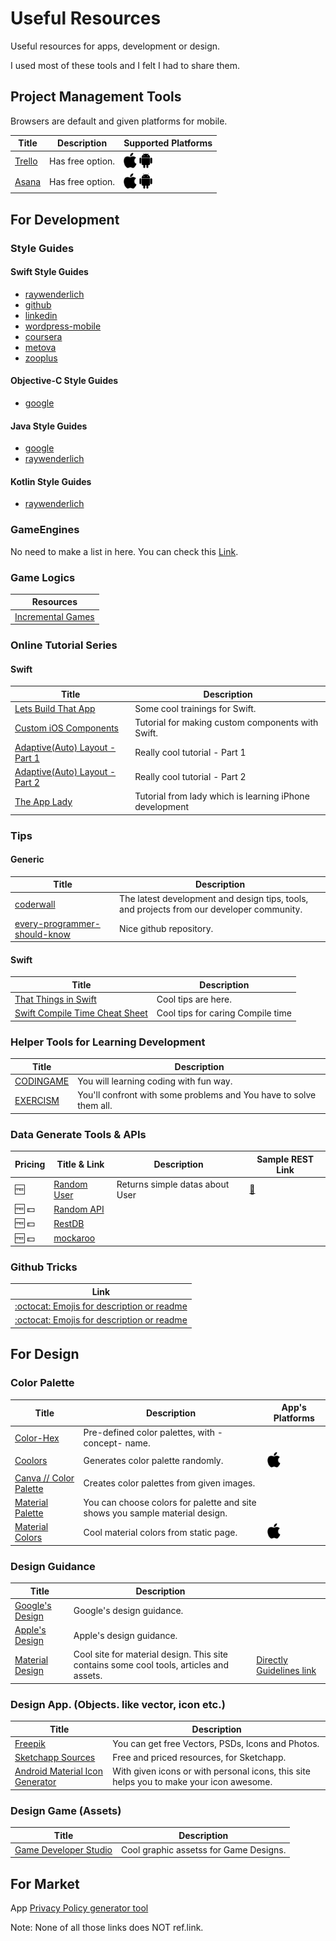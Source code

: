 # Useful Resources
Useful resources for apps, development or design.

I used most of these tools and I felt I had to share them.

## Project Management Tools
Browsers are default and given platforms for mobile.

| Title | Description | Supported Platforms |
|--|--|--|
| [Trello](https://trello.com/) | Has free option. | ![alt text][g_iOS] ![alt text][g_Android] |
| [Asana](https://asana.com/) | Has free option. | ![alt text][g_iOS] ![alt text][g_Android] |

## For Development

### Style Guides

#### Swift Style Guides
* [raywenderlich](https://github.com/raywenderlich/swift-style-guide)
* [github](https://github.com/github/swift-style-guide)
* [linkedin](https://github.com/linkedin/swift-style-guide)
* [wordpress-mobile](https://github.com/wordpress-mobile/swift-style-guide)
* [coursera](https://github.com/coursera/swift-style-guide)
* [metova](https://github.com/metova/swift-style-guide)
* [zooplus](https://github.com/zooplus/SwiftStyleGuide)

#### Objective-C Style Guides
* [google](http://google.github.io/styleguide/objcguide.html)

#### Java Style Guides
* [google](https://google.github.io/styleguide/javaguide.html)
* [raywenderlich](https://github.com/raywenderlich/java-style-guide)

#### Kotlin Style Guides
* [raywenderlich](https://github.com/raywenderlich/kotlin-style-guide)

### GameEngines
No need to make a list in here. You can check this [Link](https://en.wikipedia.org/wiki/List_of_game_engines).

### Game Logics

| Resources |
|--|
| [Incremental Games](https://www.reddit.com/r/incremental_games/wiki/build_a_game) |

### Online Tutorial Series
#### Swift
| Title | Description |
|--|--|
| [Lets Build That App](https://www.letsbuildthatapp.com/) | Some cool trainings for Swift. |
| [Custom iOS Components](https://www.weheartswift.com/make-awesome-ui-components-ios-8-using-swift-xcode-6/) | Tutorial for making custom components with Swift. |
| [Adaptive(Auto) Layout - Part 1](https://www.raywenderlich.com/113768/adaptive-layout-tutorial-in-ios-9-getting-started) | Really cool tutorial - Part 1 |
| [Adaptive(Auto) Layout - Part 2](https://www.raywenderlich.com/115440/auto-layout-tutorial-in-ios-9-part-1-getting-started-2) | Really cool tutorial - Part 2 |
| [The App Lady](http://theapplady.net/category/swift-app-development/) | Tutorial from lady which is learning iPhone development |

### Tips
#### Generic
| Title | Description |
|--|--|
| [coderwall](https://coderwall.com/) | The latest development and design tips, tools, and projects from our developer community. |
| [every-programmer-should-know](https://github.com/mr-mig/every-programmer-should-know) | Nice github repository. |

#### Swift
| Title | Description |
|--|--|
| [That Things in Swift](https://thatthinginswift.com/) | Cool tips are here. |
| [Swift Compile Time Cheat Sheet](http://www.roryba.in/programming/swift/2018/03/21/swift-compile-time-cheat-sheet.html) | Cool tips for caring Compile time |

### Helper Tools for Learning Development
| Title | Description |
|--|--|
| [CODINGAME](https://www.codingame.com/start) | You will learning coding with fun way. |
| [EXERCISM](http://exercism.io/) | You'll confront with some problems and You have to solve them all. |

### Data Generate Tools & APIs
| Pricing | Title & Link | Description | Sample REST Link |
|--|--|--|--|
| :free: | [Random User](https://randomuser.me/)| Returns simple datas about User | [:link:](https://randomuser.me/api) |
| :free: :dollar: | [Random API](https://randomapi.com/) |  |  |
| :free: :dollar: | [RestDB](https://restdb.io/) |  |  |
| :free: :dollar: | [mockaroo](https://www.mockaroo.com/) |  |  |

### Github Tricks
| Link |
|--|
| [:octocat: Emojis for description or readme](https://gist.github.com/AliMD/3344523) |
| [:octocat: Emojis for description or readme](https://gist.github.com/rxaviers/7360908) |

## For Design
### Color Palette
| Title | Description | App's Platforms |
|--|--|--|
| [Color-Hex](http://www.color-hex.com/color-palettes/) | Pre-defined color palettes, with -concept- name. ||
| [Coolors](https://coolors.co) | Generates color palette randomly. | ![alt text][g_iOS] |
| [Canva // Color Palette](https://www.canva.com/color-palette/) | Creates color palettes from given images. ||
| [Material Palette](https://www.materialpalette.com/) | You can choose colors for palette and site shows you sample material design. ||
| [Material Colors](http://www.cosmicmind.com/material/colors) | Cool material colors from static page. | ![alt text][g_iOS] |


### Design Guidance
| Title | Description |  |
|--|--|--|
| [Google's Design](https://developer.android.com/design/index.html) | Google's design guidance. ||
| [Apple's Design](https://developer.apple.com/design/) | Apple's design guidance. ||
| [Material Design](https://material.io/) | Cool site for material design. This site contains some cool tools, articles and assets. |[Directly Guidelines link](https://material.io/guidelines/#introduction-principles) |

### Design App. (Objects. like vector, icon etc.)
| Title | Description |
|--|--|
| [Freepik](http://www.freepik.com/) | You can get free Vectors, PSDs, Icons and Photos. |
| [Sketchapp Sources](https://www.sketchappsources.com/) | Free and priced resources, for Sketchapp. |
| [Android Material Icon Generator](https://android-material-icon-generator.bitdroid.de/) | With given icons or with personal icons, this site helps you to make your icon awesome. |

### Design Game (Assets)
| Title | Description |
|--|--|
| [Game Developer Studio](https://www.gamedeveloperstudio.com) | Cool graphic assetss for Game Designs. |

## For Market

App [Privacy Policy generator tool](https://app-privacy-policy-generator.firebaseapp.com)

Note: None of all those links does NOT ref.link.

[g_Android]: https://raw.githubusercontent.com/Efulim/Useful-Resources/master/g/android.png "Android Icon Small"
[g_iOS]: https://raw.githubusercontent.com/Efulim/Useful-Resources/master/g/ios.png "iOS Icon Small"
[g_Windows]: https://raw.githubusercontent.com/Efulim/Useful-Resources/master/g/windows.png "Windows Phone Icon Small"
